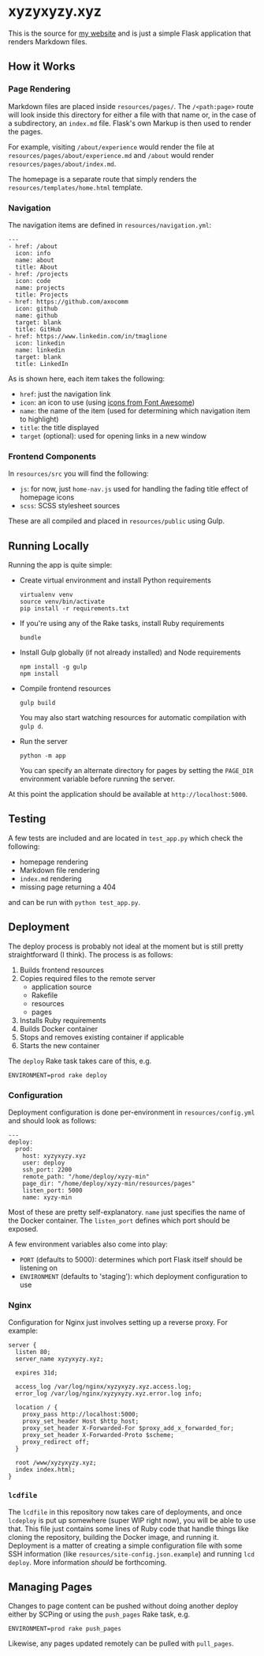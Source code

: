 # xyzyxyzy.xyz

This is the source for [my website](https://xyzyxyzy.xyz) and is just a simple Flask application that renders Markdown files.

## How it Works

### Page Rendering

Markdown files are placed inside `resources/pages/`. The `/<path:page>` route will look inside this directory for either a file with that name or, in the case of a subdirectory, an `index.md` file. Flask's own Markup is then used to render the pages.

For example, visiting `/about/experience` would render the file at `resources/pages/about/experience.md` and `/about` would render `resources/pages/about/index.md`.

The homepage is a separate route that simply renders the `resources/templates/home.html` template.

### Navigation

The navigation items are defined in `resources/navigation.yml`:

    ---
    - href: /about
      icon: info
      name: about
      title: About
    - href: /projects
      icon: code
      name: projects
      title: Projects
    - href: https://github.com/axocomm
      icon: github
      name: github
      target: blank
      title: GitHub
    - href: https://www.linkedin.com/in/tmaglione
      icon: linkedin
      name: linkedin
      target: blank
      title: LinkedIn

As is shown here, each item takes the following:

* `href`: just the navigation link
* `icon`: an icon to use (using [icons from Font Awesome](http://fontawesome.io/icons/))
* `name`: the name of the item (used for determining which navigation item to highlight)
* `title`: the title displayed
* `target` (optional): used for opening links in a new window

### Frontend Components

In `resources/src` you will find the following:

* `js`: for now, just `home-nav.js` used for handling the fading title effect of homepage icons
* `scss`: SCSS stylesheet sources

These are all compiled and placed in `resources/public` using Gulp.

## Running Locally

Running the app is quite simple:

* Create virtual environment and install Python requirements

    ```
    virtualenv venv
    source venv/bin/activate
    pip install -r requirements.txt
    ```
    
* If you're using any of the Rake tasks, install Ruby requirements

    ```
    bundle
    ```
    
* Install Gulp globally (if not already installed) and Node requirements

    ```
    npm install -g gulp
    npm install
    ```

* Compile frontend resources

    ```
    gulp build
    ```
	
	You may also start watching resources for automatic compilation with `gulp d`.

* Run the server

    ```
    python -m app
    ```
    
    You can specify an alternate directory for pages by setting the `PAGE_DIR` environment variable before running the server.
	
At this point the application should be available at `http://localhost:5000`.

## Testing

A few tests are included and are located in `test_app.py` which check the following:

* homepage rendering
* Markdown file rendering
* `index.md` rendering
* missing page returning a 404

and can be run with `python test_app.py`.

## Deployment

The deploy process is probably not ideal at the moment but is still pretty straightforward (I think). The process is as follows:

1. Builds frontend resources
2. Copies required files to the remote server
    * application source
    * Rakefile
    * resources
    * pages
3. Installs Ruby requirements
4. Builds Docker container
5. Stops and removes existing container if applicable
6. Starts the new container

The `deploy` Rake task takes care of this, e.g.

    ENVIRONMENT=prod rake deploy
    
### Configuration

Deployment configuration is done per-environment in `resources/config.yml` and should look as follows:

    ---
    deploy:
      prod:
        host: xyzyxyzy.xyz
        user: deploy
        ssh_port: 2200
        remote_path: "/home/deploy/xyzy-min"
        page_dir: "/home/deploy/xyzy-min/resources/pages"
        listen_port: 5000
        name: xyzy-min

Most of these are pretty self-explanatory. `name` just specifies the name of the Docker container. The `listen_port` defines which port should be exposed.

A few environment variables also come into play:

* `PORT` (defaults to 5000): determines which port Flask itself should be listening on
* `ENVIRONMENT` (defaults to 'staging'): which deployment configuration to use

### Nginx

Configuration for Nginx just involves setting up a reverse proxy. For example:

    server {
      listen 80;
      server_name xyzyxyzy.xyz;

      expires 31d;

      access_log /var/log/nginx/xyzyxyzy.xyz.access.log;
      error_log /var/log/nginx/xyzyxyzy.xyz.error.log info;

      location / {
        proxy_pass http://localhost:5000;
        proxy_set_header Host $http_host;
        proxy_set_header X-Forwarded-For $proxy_add_x_forwarded_for;
        proxy_set_header X-Forwarded-Proto $scheme;
        proxy_redirect off;
      }

      root /www/xyzyxyzy.xyz;
      index index.html;
    }
    
### `lcdfile`

The `lcdfile` in this repository now takes care of deployments, and once `lcdeploy` is put up somewhere (super WIP right now), you will be able to use that. This file just contains some lines of Ruby code that handle things like cloning the repository, building the Docker image, and running it. Deployment is a matter of creating a simple configuration file with some SSH information (like `resources/site-config.json.example`) and running `lcd deploy`. More information *should* be forthcoming.

    
## Managing Pages

Changes to page content can be pushed without doing another deploy either by SCPing or using the `push_pages` Rake task, e.g.

    ENVIRONMENT=prod rake push_pages
    
Likewise, any pages updated remotely can be pulled with `pull_pages`.